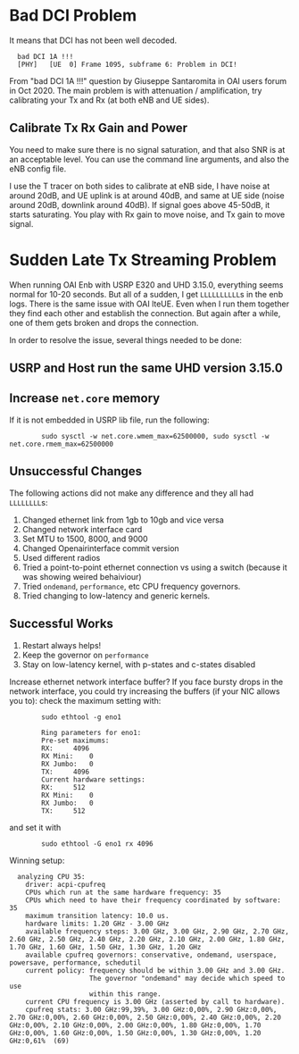 # Bad DCI Problem

It means that DCI has not been well decoded.

      bad DCI 1A !!! 
      [PHY]   [UE  0] Frame 1095, subframe 6: Problem in DCI!

From "bad DCI 1A !!!" question by Giuseppe Santaromita in OAI users forum in Oct 2020.
The main problem is with attenuation / amplification, try calibrating your Tx and Rx (at both eNB and UE sides).

## Calibrate Tx Rx Gain and Power

You need to make sure there is no signal saturation, and that also SNR is at an acceptable level.
You can use the command line arguments, and also the eNB config file.

I use the T tracer on both sides to calibrate at eNB side, I have noise at around 20dB, and UE uplink is at around 40dB, and same at UE side (noise around 20dB, downlink around 40dB). If signal goes above 45-50dB, it starts saturating. You play with Rx gain to move noise, and Tx gain to move signal.

# Sudden Late Tx Streaming Problem

When running OAI Enb with USRP E320 and UHD 3.15.0, everything seems normal for 10-20 seconds. But all of a sudden, I get `LLLLLLLLLL`s in the enb logs. There is the same issue with OAI lteUE. Even when I run them together they find each other and establish the connection. But again after a while, one of them gets broken and drops the connection.

In order to resolve the issue, several things needed to be done:

## USRP and Host run the same UHD version 3.15.0

## Increase `net.core` memory

If it is not embedded in USRP lib file, run the following:

            sudo sysctl -w net.core.wmem_max=62500000, sudo sysctl -w net.core.rmem_max=62500000

## Unsuccessful Changes

The following actions did not make any difference and they all had `LLLLLLLL`s:

1. Changed ethernet link from 1gb to 10gb and vice versa
2. Changed network interface card
3. Set MTU to 1500, 8000, and 9000
4. Changed Openairinterface commit version
5. Used different radios
6. Tried a point-to-point ethernet connection vs using a switch (because it was showing weired behaiviour) 
7. Tried `ondemand`, `performance`, etc CPU frequency governors.
8. Tried changing to low-latency and generic kernels.


## Successful Works

1. Restart always helps!
2. Keep the governor on `performance`
3. Stay on low-latency kernel, with p-states and c-states disabled

Increase ethernet network interface buffer?
If you face bursty drops in the network interface, you could try increasing the buffers (if your NIC allows you to): check the maximum setting with:     

            sudo ethtool -g eno1
            
            Ring parameters for eno1:
            Pre-set maximums:
            RX:		4096
            RX Mini:	0
            RX Jumbo:	0
            TX:		4096
            Current hardware settings:
            RX:		512
            RX Mini:	0
            RX Jumbo:	0
            TX:		512
            
            
and set it with

            sudo ethtool -G eno1 rx 4096
            

Winning setup:

      analyzing CPU 35:
        driver: acpi-cpufreq
        CPUs which run at the same hardware frequency: 35
        CPUs which need to have their frequency coordinated by software: 35
        maximum transition latency: 10.0 us.
        hardware limits: 1.20 GHz - 3.00 GHz
        available frequency steps: 3.00 GHz, 3.00 GHz, 2.90 GHz, 2.70 GHz, 2.60 GHz, 2.50 GHz, 2.40 GHz, 2.20 GHz, 2.10 GHz, 2.00 GHz, 1.80 GHz, 1.70 GHz, 1.60 GHz, 1.50 GHz, 1.30 GHz, 1.20 GHz
        available cpufreq governors: conservative, ondemand, userspace, powersave, performance, schedutil
        current policy: frequency should be within 3.00 GHz and 3.00 GHz.
                        The governor "ondemand" may decide which speed to use
                        within this range.
        current CPU frequency is 3.00 GHz (asserted by call to hardware).
        cpufreq stats: 3.00 GHz:99,39%, 3.00 GHz:0,00%, 2.90 GHz:0,00%, 2.70 GHz:0,00%, 2.60 GHz:0,00%, 2.50 GHz:0,00%, 2.40 GHz:0,00%, 2.20 GHz:0,00%, 2.10 GHz:0,00%, 2.00 GHz:0,00%, 1.80 GHz:0,00%, 1.70 GHz:0,00%, 1.60 GHz:0,00%, 1.50 GHz:0,00%, 1.30 GHz:0,00%, 1.20 GHz:0,61%  (69)
      
